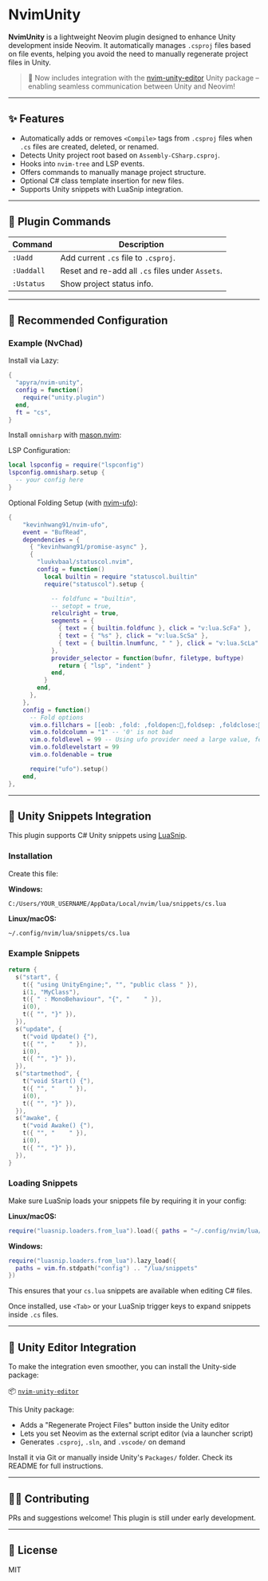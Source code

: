 # NvimUnity

**NvimUnity** is a lightweight Neovim plugin designed to enhance Unity development inside Neovim. It automatically manages `.csproj` files based on file events, helping you avoid the need to manually regenerate project files in Unity.

> 🧩 Now includes integration with the [nvim-unity-editor](https://github.com/apyra/nvim-unity-editor) Unity package – enabling seamless communication between Unity and Neovim!

---

## ✨ Features

- Automatically adds or removes `<Compile>` tags from `.csproj` files when `.cs` files are created, deleted, or renamed.
- Detects Unity project root based on `Assembly-CSharp.csproj`.
- Hooks into `nvim-tree` and LSP events.
- Offers commands to manually manage project structure.
- Optional C# class template insertion for new files.
- Supports Unity snippets with LuaSnip integration.

---

## 🔧 Plugin Commands

| Command     | Description |
|-------------|-------------|
| `:Uadd`     | Add current `.cs` file to `.csproj`. |
| `:Uaddall`  | Reset and re-add all `.cs` files under `Assets`. |
| `:Ustatus`  | Show project status info. |

---

## 🔁 Recommended Configuration

### Example (NvChad)

Install via Lazy:

```lua
{
  "apyra/nvim-unity",
  config = function()
    require("unity.plugin")
  end,
  ft = "cs",
}
```

Install `omnisharp` with [mason.nvim](https://github.com/williamboman/mason.nvim):

LSP Configuration:

```lua
local lspconfig = require("lspconfig")
lspconfig.omnisharp.setup {
  -- your config here
}
```

Optional Folding Setup (with [nvim-ufo](https://github.com/kevinhwang91/nvim-ufo)):

```lua
{
    "kevinhwang91/nvim-ufo",
    event = "BufRead",
    dependencies = {
      { "kevinhwang91/promise-async" },
      {
        "luukvbaal/statuscol.nvim",
        config = function()
          local builtin = require "statuscol.builtin"
          require("statuscol").setup {

            -- foldfunc = "builtin",
            -- setopt = true,
            relculright = true,
            segments = {
              { text = { builtin.foldfunc }, click = "v:lua.ScFa" },
              { text = { "%s" }, click = "v:lua.ScSa" },
              { text = { builtin.lnumfunc, " " }, click = "v:lua.ScLa" },
            },
            provider_selector = function(bufnr, filetype, buftype)
              return { "lsp", "indent" }
            end,
          }
        end,
      },
    },
    config = function()
      -- Fold options
      vim.o.fillchars = [[eob: ,fold: ,foldopen:,foldsep: ,foldclose:]]
      vim.o.foldcolumn = "1" -- '0' is not bad
      vim.o.foldlevel = 99 -- Using ufo provider need a large value, feel free to decrease the value
      vim.o.foldlevelstart = 99
      vim.o.foldenable = true

      require("ufo").setup()
    end,
},
```

---

## 🧹 Unity Snippets Integration

This plugin supports C# Unity snippets using [LuaSnip](https://github.com/L3MON4D3/LuaSnip).

### Installation

Create this file:

**Windows:**
```
C:/Users/YOUR_USERNAME/AppData/Local/nvim/lua/snippets/cs.lua
```

**Linux/macOS:**
```
~/.config/nvim/lua/snippets/cs.lua
```

### Example Snippets

```lua
return {
  s("start", {
    t({ "using UnityEngine;", "", "public class " }),
    i(1, "MyClass"),
    t({ " : MonoBehaviour", "{", "    " }),
    i(0),
    t({ "", "}" }),
  }),
  s("update", {
    t("void Update() {"),
    t({ "", "    " }),
    i(0),
    t({ "", "}" }),
  }),
  s("startmethod", {
    t("void Start() {"),
    t({ "", "    " }),
    i(0),
    t({ "", "}" }),
  }),
  s("awake", {
    t("void Awake() {"),
    t({ "", "    " }),
    i(0),
    t({ "", "}" }),
  }),
}
```

### Loading Snippets

Make sure LuaSnip loads your snippets file by requiring it in your config:

**Linux/macOS:**
```lua
require("luasnip.loaders.from_lua").load({ paths = "~/.config/nvim/lua/snippets" })
```

**Windows:**
```lua
require("luasnip.loaders.from_lua").lazy_load({
  paths = vim.fn.stdpath("config") .. "/lua/snippets"
})
```

This ensures that your `cs.lua` snippets are available when editing C# files.

Once installed, use `<Tab>` or your LuaSnip trigger keys to expand snippets inside `.cs` files.

---

## 🧩 Unity Editor Integration

To make the integration even smoother, you can install the Unity-side package:

📦 [`nvim-unity-editor`](https://github.com/apyra/nvim-unity-editor)

This Unity package:

- Adds a "Regenerate Project Files" button inside the Unity editor
- Lets you set Neovim as the external script editor (via a launcher script)
- Generates `.csproj`, `.sln`, and `.vscode/` on demand

Install it via Git or manually inside Unity's `Packages/` folder. Check its README for full instructions.

---

## 🧑‍💻 Contributing
PRs and suggestions welcome! This plugin is still under early development.

---

## 📜 License
MIT








